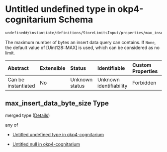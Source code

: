 # Untitled undefined type in okp4-cognitarium Schema

```txt
undefined#/instantiate/definitions/StoreLimitsInput/properties/max_insert_data_byte_size
```

The maximum number of bytes an insert data query can contains. If `None`, the default value of \[Uint128::MAX] is used, which can be considered as no limit.

| Abstract            | Extensible | Status         | Identifiable            | Custom Properties | Additional Properties | Access Restrictions | Defined In                                                                     |
| :------------------ | :--------- | :------------- | :---------------------- | :---------------- | :-------------------- | :------------------ | :----------------------------------------------------------------------------- |
| Can be instantiated | No         | Unknown status | Unknown identifiability | Forbidden         | Allowed               | none                | [okp4-cognitarium.json\*](schema/okp4-cognitarium.json "open original schema") |

## max\_insert\_data\_byte\_size Type

merged type ([Details](okp4-cognitarium-instantiatemsg-definitions-storelimitsinput-properties-max_insert_data_byte_size.md))

any of

*   [Untitled undefined type in okp4-cognitarium](okp4-cognitarium-instantiatemsg-definitions-storelimitsinput-properties-max_insert_data_byte_size-anyof-0.md "check type definition")

*   [Untitled null in okp4-cognitarium](okp4-cognitarium-instantiatemsg-definitions-storelimitsinput-properties-max_insert_data_byte_size-anyof-1.md "check type definition")
